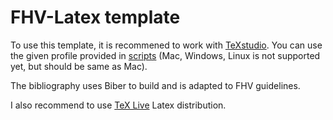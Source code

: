 # FHV-Latex template

To use this template, it is recommened to work with 
[TeXstudio](http://texstudio.sourceforge.net). 
You can use the given profile provided in 
[scripts](https://github.com/pasrom/FHV-Latex/tree/master/scripts) 
(Mac, Windows, Linux is not supported yet, but should be same as Mac). 

The bibliography uses Biber to build and is adapted to FHV guidelines.

I also recommend to use 
[TeX Live](https://www.tug.org/texlive/) Latex distribution. 